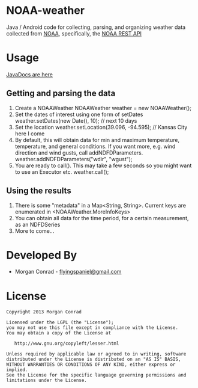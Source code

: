 NOAA-weather
============

Java / Android code for collecting, parsing, and organizing weather data collected from [NOAA](http://www.noaa.gov/), 
specifically, the [NOAA REST API](http://graphical.weather.gov/xml/rest.php)

Usage
=====

[JavaDocs are here](http://morganconrad.github.com/NOAA-weather/gh-pages/index-all.html)

Getting and parsing the data
----------------------------

1. Create a NOAAWeather
		NOAAWeather weather = new NOAAWeather();
2. Set the dates of interest using one form of setDates
		weather.setDates(new Date(), 10);      // next 10 days
3. Set the location
		weather.setLocation(39.096, -94.595);  // Kansas City here I come
4. By default, this will obtain data for min and maximum temperature, temperature, and general conditions.
   If you want more, e.g. wind direction and wind gusts, call addNDFDParameters.
		weather.addNDFDParameters("wdir", "wgust");
5. You are ready to call().  This may take a few seconds so you might want to use an Executor etc.
		weather.call();

Using the results
-----------------

1. There is some "metadata" in a Map<String, String>.  Current keys are enumerated in <NOAAWeather.MoreInfoKeys>
		<String theirURL = weather.getMoreInfo().get(NOAAWeather.MoreInfoKeys.OUT_URL.name());>
2. You can obtain all data for the time period, for a certain measurement, as an NDFDSeries
		<NDFDSeries allMaxTs = weather.getNDFDSeries(NDFD.maxt);>
3. More to come...
		
		
Developed By
============

* Morgan Conrad - <flyingspaniel@gmail.com>

License
=======

    Copyright 2013 Morgan Conrad

    Licensed under the LGPL (the "License");
    you may not use this file except in compliance with the License.
    You may obtain a copy of the License at

       http://www.gnu.org/copyleft/lesser.html

    Unless required by applicable law or agreed to in writing, software
    distributed under the License is distributed on an "AS IS" BASIS,
    WITHOUT WARRANTIES OR CONDITIONS OF ANY KIND, either express or implied.
    See the License for the specific language governing permissions and
    limitations under the License.
